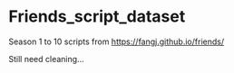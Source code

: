 # Friends_script_dataset


Season 1 to 10 scripts from https://fangj.github.io/friends/

Still need cleaning...